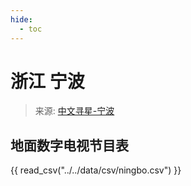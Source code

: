 ```yaml
---
hide:
  - toc
---
```


# 浙江 宁波

> 来源: [中文寻星-宁波](http://dtmb.saoing.com/ningbo.htm)

## 地面数字电视节目表

{{ read_csv("../../data/csv/ningbo.csv") }}
